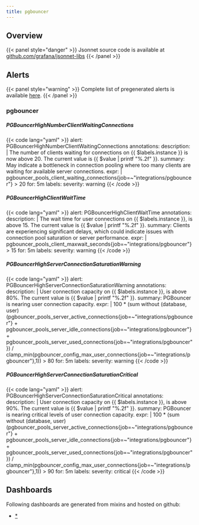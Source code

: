 ```yaml
---
title: pgbouncer
---
```


## Overview



{{< panel style="danger" >}}
Jsonnet source code is available at [github.com/grafana/jsonnet-libs](https://github.com/grafana/jsonnet-libs/tree/master/pgbouncer-mixin)
{{< /panel >}}

## Alerts

{{< panel style="warning" >}}
Complete list of pregenerated alerts is available [here](https://github.com/monitoring-mixins/website/blob/master/assets/pgbouncer/alerts.yaml).
{{< /panel >}}

### pgbouncer

##### PGBouncerHighNumberClientWaitingConnections

{{< code lang="yaml" >}}
alert: PGBouncerHighNumberClientWaitingConnections
annotations:
  description: |
    The number of clients waiting for connections on {{ $labels.instance }} is now above 20. The current value is {{ $value | printf "%.2f" }}.
  summary: May indicate a bottleneck in connection pooling where too many clients
    are waiting for available server connections.
expr: |
  pgbouncer_pools_client_waiting_connections{job=~"integrations/pgbouncer"} > 20
for: 5m
labels:
  severity: warning
{{< /code >}}
 
##### PGBouncerHighClientWaitTime

{{< code lang="yaml" >}}
alert: PGBouncerHighClientWaitTime
annotations:
  description: |
    The wait time for user connections on {{ $labels.instance }}, is above 15. The current value is {{ $value | printf "%.2f" }}.
  summary: Clients are experiencing significant delays, which could indicate issues
    with connection pool saturation or server performance.
expr: |
  pgbouncer_pools_client_maxwait_seconds{job=~"integrations/pgbouncer"} > 15
for: 5m
labels:
  severity: warning
{{< /code >}}
 
##### PGBouncerHighServerConnectionSaturationWarning

{{< code lang="yaml" >}}
alert: PGBouncerHighServerConnectionSaturationWarning
annotations:
  description: |
    User connection capacity on {{ $labels.instance }}, is above 80%. The current value is {{ $value | printf "%.2f" }}.
  summary: PGBouncer is nearing user connection capacity.
expr: |
  100 * (sum without (database, user) (pgbouncer_pools_server_active_connections{job=~"integrations/pgbouncer"} + pgbouncer_pools_server_idle_connections{job=~"integrations/pgbouncer"} + pgbouncer_pools_server_used_connections{job=~"integrations/pgbouncer"}) / clamp_min(pgbouncer_config_max_user_connections{job=~"integrations/pgbouncer"},1)) > 80
for: 5m
labels:
  severity: warning
{{< /code >}}
 
##### PGBouncerHighServerConnectionSaturationCritical

{{< code lang="yaml" >}}
alert: PGBouncerHighServerConnectionSaturationCritical
annotations:
  description: |
    User connection capacity on {{ $labels.instance }}, is above 90%. The current value is {{ $value | printf "%.2f" }}.
  summary: PGBouncer is nearing critical levels of user connection capacity.
expr: |
  100 * (sum without (database, user) (pgbouncer_pools_server_active_connections{job=~"integrations/pgbouncer"} + pgbouncer_pools_server_idle_connections{job=~"integrations/pgbouncer"} + pgbouncer_pools_server_used_connections{job=~"integrations/pgbouncer"}) / clamp_min(pgbouncer_config_max_user_connections{job=~"integrations/pgbouncer"},1)) > 90
for: 5m
labels:
  severity: critical
{{< /code >}}
 
## Dashboards
Following dashboards are generated from mixins and hosted on github:


- [*](https://github.com/monitoring-mixins/website/blob/master/assets/pgbouncer/dashboards/*.json)
